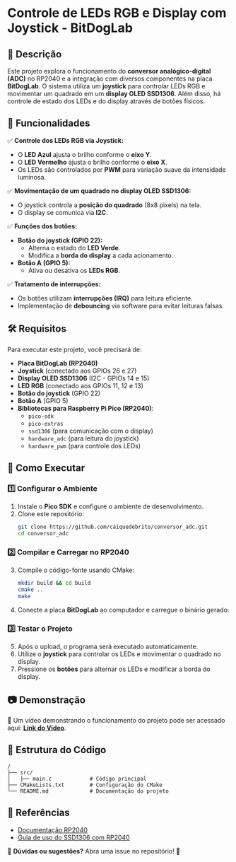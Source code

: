 # Controle de LEDs RGB e Display com Joystick - BitDogLab

## 📌 Descrição
Este projeto explora o funcionamento do **conversor analógico-digital (ADC)** no RP2040 e a integração com diversos componentes na placa **BitDogLab**. O sistema utiliza um **joystick** para controlar LEDs RGB e movimentar um quadrado em um **display OLED SSD1306**. Além disso, há controle de estado dos LEDs e do display através de botões físicos.

## 🎯 Funcionalidades
✅ **Controle dos LEDs RGB via Joystick:**  
- O **LED Azul** ajusta o brilho conforme o **eixo Y**.  
- O **LED Vermelho** ajusta o brilho conforme o **eixo X**.  
- Os LEDs são controlados por **PWM** para variação suave da intensidade luminosa.  

✅ **Movimentação de um quadrado no display OLED SSD1306:**  
- O joystick controla a **posição do quadrado** (8x8 pixels) na tela.
- O display se comunica via **I2C**.

✅ **Funções dos botões:**  
- **Botão do joystick (GPIO 22):**
  - Alterna o estado do **LED Verde**.
  - Modifica a **borda do display** a cada acionamento.
- **Botão A (GPIO 5):**
  - Ativa ou desativa os **LEDs RGB**.

✅ **Tratamento de interrupções:**  
- Os botões utilizam **interrupções (IRQ)** para leitura eficiente.
- Implementação de **debouncing** via software para evitar leituras falsas.

## 🛠️ Requisitos
Para executar este projeto, você precisará de:
- **Placa BitDogLab (RP2040)**
- **Joystick** (conectado aos GPIOs 26 e 27)
- **Display OLED SSD1306** (I2C - GPIOs 14 e 15)
- **LED RGB** (conectado aos GPIOs 11, 12 e 13)
- **Botão do joystick** (GPIO 22)
- **Botão A** (GPIO 5)
- **Bibliotecas para Raspberry Pi Pico (RP2040)**:
  - `pico-sdk`
  - `pico-extras`
  - `ssd1306` (para comunicação com o display)
  - `hardware_adc` (para leitura do joystick)
  - `hardware_pwm` (para controle dos LEDs)

## 🚀 Como Executar
### 1️⃣ Configurar o Ambiente
1. Instale o **Pico SDK** e configure o ambiente de desenvolvimento.
2. Clone este repositório:
   ```bash
   git clone https://github.com/caiquedebrito/conversor_adc.git
   cd conversor_adc
   ```

### 2️⃣ Compilar e Carregar no RP2040
3. Compile o código-fonte usando CMake:
   ```bash
   mkdir build && cd build
   cmake ..
   make
   ```
4. Conecte a placa **BitDogLab** ao computador e carregue o binário gerado:

### 3️⃣ Testar o Projeto
5. Após o upload, o programa será executado automaticamente.
6. Utilize o **joystick** para controlar os LEDs e movimentar o quadrado no display.
7. Pressione os **botões** para alternar os LEDs e modificar a borda do display.

## 📷 Demonstração
🎥 Um vídeo demonstrando o funcionamento do projeto pode ser acessado aqui: **[Link do Vídeo](https://youtube.com/SEU_VIDEO_AQUI)**.

## 📜 Estrutura do Código
```plaintext
/
├── src/
│   ├── main.c            # Código principal
├── CMakeLists.txt        # Configuração do CMake
└── README.md             # Documentação do projeto
```

## 🔗 Referências
- [Documentação RP2040](https://datasheets.raspberrypi.com/rp2040/rp2040-datasheet.pdf)
- [Guia de uso do SSD1306 com RP2040](https://github.com/adafruit/Adafruit_SSD1306)

📌 **Dúvidas ou sugestões?** Abra uma issue no repositório! 🚀

